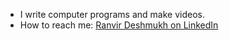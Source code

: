 
-  I write computer programs and make videos.
-  How to reach me: [Ranvir Deshmukh on LinkedIn](https://www.linkedin.com/in/ranvir-deshmukh-209706199)
  

